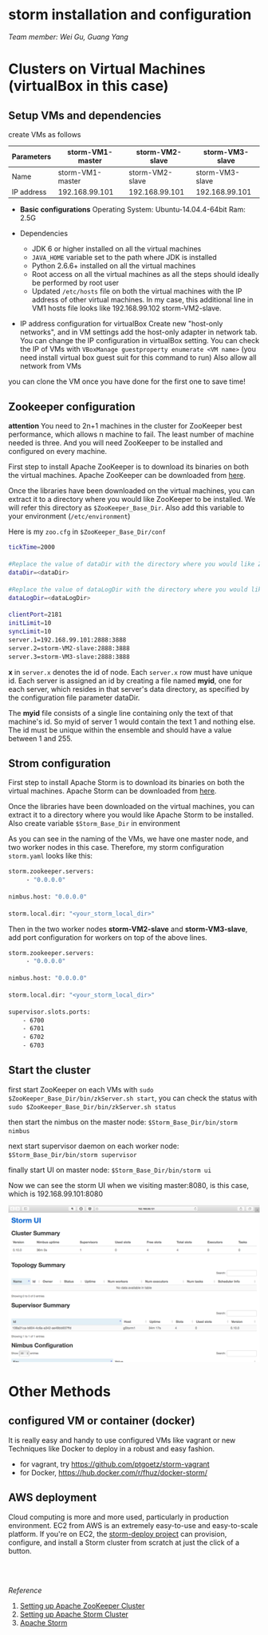 storm installation and configuration
====

*Team member: Wei Gu, Guang Yang*

# Clusters on Virtual Machines (virtualBox in this case)
## Setup VMs and dependencies
create VMs as follows

| Parameters | storm-VM1-master | storm-VM2-slave | storm-VM3-slave |
| ---------- | ---------------- | --------------- | --------------- |
| Name       | storm-VM1-master | storm-VM2-slave | storm-VM3-slave |
| IP address | 192.168.99.101   | 192.168.99.101  | 192.168.99.101  |


- **Basic configurations**
Operating System: Ubuntu-14.04.4-64bit
Ram: 2.5G

- Dependencies
    + JDK 6 or higher installed on all the virtual machines
    + `JAVA_HOME` variable set to the path where JDK is installed
    + Python 2.6.6+ installed on all the virtual machines
    + Root access on all the virtual machines as all the steps should ideally be performed by root user
    + Updated `/etc/hosts` file on both the virtual machines with the IP address of other virtual machines. In my case, this additional line in VM1 hosts file looks like 192.168.99.102 storm-VM2-slave.

- IP address configuration for virtualBox
Create new "host-only networks", and in VM settings add the host-only adapter in network tab. You can change the IP configuration in virtualBox setting. You can check the IP of VMs with `VBoxManage guestproperty enumerate <VM name>` (you need install virtual box guest suit for this command to run)
Also allow all network from VMs

you can clone the VM once you have done for the first one to save time!

## Zookeeper configuration

**attention**
You need to 2n+1 machines in the cluster for ZooKeeper best performance, which allows n machine to fail. The least number of machine needed is three. And you will need ZooKeeper to be installed and configured on every machine.

First step to install Apache ZooKeeper is to download its binaries on both the virtual machines. Apache ZooKeeper can be downloaded from [here](http://zookeeper.apache.org/releases.html).

Once the libraries have been downloaded on the virtual machines, you can extract it to a directory where you would like ZooKeeper to be installed. We will refer this directory as `$ZooKeeper_Base_Dir`. Also add this variable to your environment (`/etc/environment`)

Here is my `zoo.cfg` in `$ZooKeeper_Base_Dir/conf`

``` bash
tickTime=2000

#Replace the value of dataDir with the directory where you would like ZooKeeper to save its data
dataDir=<dataDir>

#Replace the value of dataLogDir with the directory where you would like ZooKeeper to log
dataLogDir=<dataLogDir>

clientPort=2181
initLimit=10
syncLimit=10
server.1=192.168.99.101:2888:3888
server.2=storm-VM2-slave:2888:3888
server.3=storm-VM3-slave:2888:3888
```
**x** in `server.x` denotes the id of node. Each `server.x` row must have unique id. Each server is assigned an id by creating a file named **myid**, one for each server, which resides in that server's data directory, as specified by the configuration file parameter dataDir.

The **myid** file consists of a single line containing only the text of that machine's id. So myid of server 1 would contain the text 1 and nothing else. The id must be unique within the ensemble and should have a value between 1 and 255.

## Strom configuration
First step to install Apache Storm is to download its binaries on both the virtual machines. Apache Storm can be downloaded from [here](https://storm.apache.org/downloads.html).

Once the libraries have been downloaded on the virtual machines, you can extract it to a directory where you would like Apache Storm to be installed. Also create variable `$Storm_Base_Dir` in environment

As you can see in the naming of the VMs, we have one master node, and two worker nodes in this case. Therefore, my storm configuration `storm.yaml` looks like this:

``` bash
storm.zookeeper.servers:
     - "0.0.0.0"

nimbus.host: "0.0.0.0"

storm.local.dir: "<your_storm_local_dir>"
```

Then in the two worker nodes **storm-VM2-slave** and **storm-VM3-slave**, add port configuration for workers on top of the above lines.

``` bash
storm.zookeeper.servers:
     - "0.0.0.0"

nimbus.host: "0.0.0.0"

storm.local.dir: "<your_storm_local_dir>"

supervisor.slots.ports:
    - 6700
    - 6701
    - 6702
    - 6703
```

## Start the cluster
first start ZooKeeper on each VMs with
`sudo $ZooKeeper_Base_Dir/bin/zkServer.sh start`, you can check the status with `sudo $ZooKeeper_Base_Dir/bin/zkServer.sh status`

then start the nimbus on the master node: `$Storm_Base_Dir/bin/storm nimbus`

next start supervisor daemon on each worker node: `$Storm_Base_Dir/bin/storm supervisor`

finally start UI on master node: `$Storm_Base_Dir/bin/storm ui`

Now we can see the storm UI when we visiting master:8080, is this case, which is 192.168.99.101:8080

![](../img/ui_snapshot.png)

# Other Methods
## configured VM or container (docker)
It is really easy and handy to use configured VMs like vagrant or new Techniques like Docker to deploy in a robust and easy fashion.

- for vagrant, try https://github.com/ptgoetz/storm-vagrant
- for Docker, https://hub.docker.com/r/fhuz/docker-storm/

## AWS deployment
Cloud computing is more and more used, particularly in production environment. EC2 from AWS is an extremely easy-to-use and easy-to-scale platform. If you're on EC2, the [storm-deploy project](https://github.com/nathanmarz/storm-deploy) can provision, configure, and install a Storm cluster from scratch at just the click of a button.

<br></br>

*Reference*

1. [Setting up Apache ZooKeeper Cluster](http://www.allprogrammingtutorials.com/tutorials/setting-up-apache-zookeeper-cluster.php)
2. [Setting up Apache Storm Cluster](http://www.allprogrammingtutorials.com/tutorials/setting-up-apache-storm-cluster.php)
3. [Apache Storm](http://storm.apache.org/about/deployment.html)
